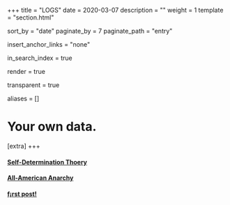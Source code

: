 +++
title = "LOGS"
date = 2020-03-07
description = ""
weight = 1
template = "section.html"

sort_by = "date"
paginate_by = 7
paginate_path = "entry"

insert_anchor_links = "none"

in_search_index = true

render = true 

transparent = true

aliases = []

# Your own data.
[extra]
+++
#### [Self-Determination Thoery](@/logs/2020-03-22-self-determination-theory.md)
#### [All-American Anarchy](@/logs/2020-01-01-all-american-anarchy.md)
#### [f¡rst post!](@/logs/2019-05-20-game-theory-of-everything.md)